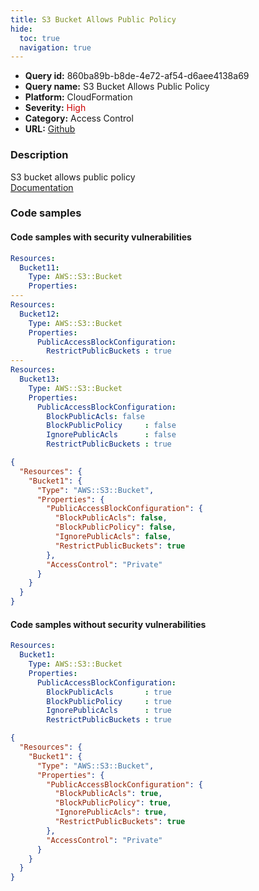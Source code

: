 ```yaml
---
title: S3 Bucket Allows Public Policy
hide:
  toc: true
  navigation: true
---
```


<style>
  .highlight .hll {
    background-color: #ff171742;
  }
  .md-content {
    max-width: 1100px;
    margin: 0 auto;
  }
</style>

-   **Query id:** 860ba89b-b8de-4e72-af54-d6aee4138a69
-   **Query name:** S3 Bucket Allows Public Policy
-   **Platform:** CloudFormation
-   **Severity:** <span style="color:#C00">High</span>
-   **Category:** Access Control
-   **URL:** [Github](https://github.com/Checkmarx/kics/tree/master/assets/queries/cloudFormation/aws/s3_bucket_with_public_policy)

### Description
S3 bucket allows public policy<br>
[Documentation](https://docs.aws.amazon.com/AWSCloudFormation/latest/UserGuide/aws-properties-s3-bucket-publicaccessblockconfiguration.html)

### Code samples
#### Code samples with security vulnerabilities
```yaml title="Positive test num. 1 - yaml file" hl_lines="10 19 4"
Resources:
  Bucket11:
    Type: AWS::S3::Bucket
    Properties:
---
Resources:
  Bucket12:
    Type: AWS::S3::Bucket
    Properties:
      PublicAccessBlockConfiguration:
        RestrictPublicBuckets : true
---
Resources:
  Bucket13:
    Type: AWS::S3::Bucket
    Properties:
      PublicAccessBlockConfiguration:
        BlockPublicAcls: false
        BlockPublicPolicy     : false
        IgnorePublicAcls      : false
        RestrictPublicBuckets : true                

```
```json title="Positive test num. 2 - json file" hl_lines="8"
{
  "Resources": {
    "Bucket1": {
      "Type": "AWS::S3::Bucket",
      "Properties": {
        "PublicAccessBlockConfiguration": {
          "BlockPublicAcls": false,
          "BlockPublicPolicy": false,
          "IgnorePublicAcls": false,
          "RestrictPublicBuckets": true
        },
        "AccessControl": "Private"
      }
    }
  }
}

```


#### Code samples without security vulnerabilities
```yaml title="Negative test num. 1 - yaml file"
Resources:
  Bucket1:
    Type: AWS::S3::Bucket
    Properties:
      PublicAccessBlockConfiguration:
        BlockPublicAcls       : true
        BlockPublicPolicy     : true
        IgnorePublicAcls      : true
        RestrictPublicBuckets : true
```
```json title="Negative test num. 2 - json file"
{
  "Resources": {
    "Bucket1": {
      "Type": "AWS::S3::Bucket",
      "Properties": {
        "PublicAccessBlockConfiguration": {
          "BlockPublicAcls": true,
          "BlockPublicPolicy": true,
          "IgnorePublicAcls": true,
          "RestrictPublicBuckets": true
        },
        "AccessControl": "Private"
      }
    }
  }
}

```
